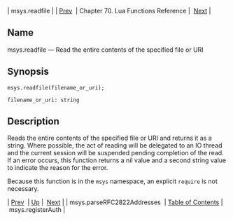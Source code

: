 | msys.readfile |
| [Prev](lua.ref.msys.parseRFC2822Addresses)  | Chapter 70. Lua Functions Reference |  [Next](lua.ref.msys.registerAuth) |

<a name="lua.ref.msys.readfile"></a>
## Name

msys.readfile — Read the entire contents of the specified file or URI

<a name="idp16239664"></a>
## Synopsis

`msys.readfile(filename_or_uri);`

`filename_or_uri: string`<a name="idp16242656"></a>
## Description

Reads the entire contents of the specified file or URI and returns it as a string. Where possible, the act of reading will be delegated to an IO thread and the current session will be suspended pending completion of the read. If an error occurs, this function returns a nil value and a second string value to indicate the reason for the error.

Because this function is in the `msys` namespace, an explicit `require` is not necessary.

| [Prev](lua.ref.msys.parseRFC2822Addresses)  | [Up](lua.function.details) |  [Next](lua.ref.msys.registerAuth) |
| msys.parseRFC2822Addresses  | [Table of Contents](index) |  msys.registerAuth |

